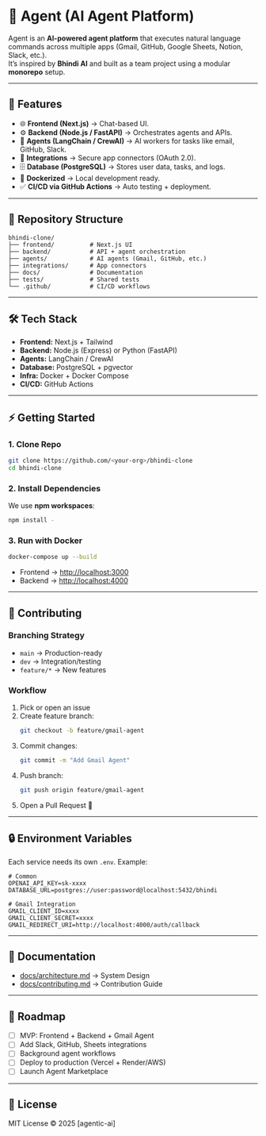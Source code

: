 # 🤖 Agent (AI Agent Platform)

Agent is an **AI-powered agent platform** that executes natural language commands across multiple apps (Gmail, GitHub, Google Sheets, Notion, Slack, etc.).  
It’s inspired by **Bhindi AI** and built as a team project using a modular **monorepo** setup.

---

## 🚀 Features
- 🌐 **Frontend (Next.js)** → Chat-based UI.  
- ⚙️ **Backend (Node.js / FastAPI)** → Orchestrates agents and APIs.  
- 🤖 **Agents (LangChain / CrewAI)** → AI workers for tasks like email, GitHub, Slack.  
- 🔌 **Integrations** → Secure app connectors (OAuth 2.0).  
- 🗄️ **Database (PostgreSQL)** → Stores user data, tasks, and logs.  
- 🐳 **Dockerized** → Local development ready.  
- ✅ **CI/CD via GitHub Actions** → Auto testing + deployment.  

---

## 📂 Repository Structure

```
bhindi-clone/
├── frontend/          # Next.js UI
├── backend/           # API + agent orchestration
├── agents/            # AI agents (Gmail, GitHub, etc.)
├── integrations/      # App connectors
├── docs/              # Documentation
├── tests/             # Shared tests
└── .github/           # CI/CD workflows
```

---

## 🛠️ Tech Stack
- **Frontend:** Next.js + Tailwind  
- **Backend:** Node.js (Express) or Python (FastAPI)  
- **Agents:** LangChain / CrewAI  
- **Database:** PostgreSQL + pgvector  
- **Infra:** Docker + Docker Compose  
- **CI/CD:** GitHub Actions  

---

## ⚡ Getting Started

### 1. Clone Repo
```bash
git clone https://github.com/<your-org>/bhindi-clone
cd bhindi-clone
```

### 2. Install Dependencies
We use **npm workspaces**:
```bash
npm install -
```

### 3. Run with Docker
```bash
docker-compose up --build
```

- Frontend → [http://localhost:3000](http://localhost:3000)  
- Backend → [http://localhost:4000](http://localhost:4000)  

---

## 🤝 Contributing

### Branching Strategy
- `main` → Production-ready  
- `dev` → Integration/testing  
- `feature/*` → New features  

### Workflow
1. Pick or open an issue  
2. Create feature branch:  
   ```bash
   git checkout -b feature/gmail-agent
   ```
3. Commit changes:  
   ```bash
   git commit -m "Add Gmail Agent"
   ```
4. Push branch:  
   ```bash
   git push origin feature/gmail-agent
   ```
5. Open a Pull Request 🚀  

---

## 🔒 Environment Variables
Each service needs its own `.env`. Example:

```env
# Common
OPENAI_API_KEY=sk-xxxx
DATABASE_URL=postgres://user:password@localhost:5432/bhindi

# Gmail Integration
GMAIL_CLIENT_ID=xxxx
GMAIL_CLIENT_SECRET=xxxx
GMAIL_REDIRECT_URI=http://localhost:4000/auth/callback
```

---

## 📘 Documentation
- [docs/architecture.md](./docs/architecture.md) → System Design  
- [docs/contributing.md](./docs/contributing.md) → Contribution Guide  

---

## 📌 Roadmap
- [ ] MVP: Frontend + Backend + Gmail Agent  
- [ ] Add Slack, GitHub, Sheets integrations  
- [ ] Background agent workflows  
- [ ] Deploy to production (Vercel + Render/AWS)  
- [ ] Launch Agent Marketplace  

---

## 📄 License
MIT License © 2025 [agentic-ai]